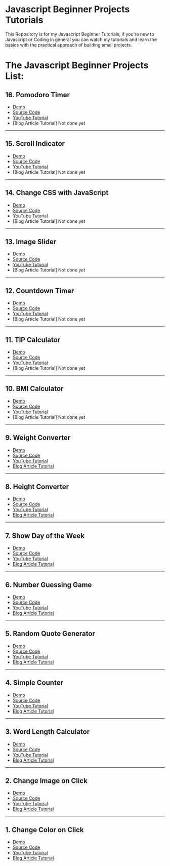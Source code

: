 # Javascript Beginner Projects Tutorials
This Repository is for my Javascript Beginner Tutorials, if you're new to Javascript or Coding in general you can watch my tutorials and learn the basics with the practical approach of building small projects.

# The Javascript Beginner Projects List:

## 16. Pomodoro Timer
   - [Demo](https://learn-webdevyt.github.io/pomodoro-timer/) 
   - [Source Code](https://github.com/learn-webdevYT/pomodoro-timer)
   - [YouTube Tutorial](https://youtu.be/vAEG6OVCass)
   - [Blog Article Tutorial] Not done yet
---

## 15. Scroll Indicator
   - [Demo](https://learn-webdevyt.github.io/scroll-indicator/) 
   - [Source Code](https://github.com/learn-webdevYT/scroll-indicator)
   - [YouTube Tutorial](https://youtu.be/lwZTJ0TJTN8)
   - [Blog Article Tutorial] Not done yet
---

## 14. Change CSS with JavaScript
   - [Demo](https://learn-webdevyt.github.io/change-css-with-javascript/) 
   - [Source Code](https://github.com/learn-webdevYT/change-css-with-javascript)
   - [YouTube Tutorial](https://youtu.be/nohnYwuy8YY)
   - [Blog Article Tutorial] Not done yet
---

## 13. Image Slider
   - [Demo](https://learn-webdevyt.github.io/image-slider/) 
   - [Source Code](https://github.com/learn-webdevYT/image-slider)
   - [YouTube Tutorial](https://youtu.be/MR8HyVQtNDk)
   - [Blog Article Tutorial] Not done yet
---

## 12. Countdown Timer
   - [Demo](https://learn-webdevyt.github.io/countdown-timer/) 
   - [Source Code](https://github.com/learn-webdevYT/countdown-timer)
   - [YouTube Tutorial](https://youtu.be/4_o3wO6aawg)
   - [Blog Article Tutorial] Not done yet
---

## 11. TIP Calculator
   - [Demo](https://learn-webdevyt.github.io/tip-calculator/) 
   - [Source Code](https://github.com/learn-webdevYT/tip-calculator)
   - [YouTube Tutorial](https://youtu.be/l1T0YH0qt-c)
   - [Blog Article Tutorial] Not done yet
---

## 10. BMI Calculator
   - [Demo](https://learn-webdevyt.github.io/BMI-Calculator/) 
   - [Source Code](https://github.com/learn-webdevYT/BMI-Calculator)
   - [YouTube Tutorial](https://youtu.be/JBDW-R_vs6M)
   - [Blog Article Tutorial] Not done yet
---  

   ## 9. Weight Converter
   - [Demo](https://learn-webdevyt.github.io/weight-converter/) 
   - [Source Code](https://github.com/learn-webdevYT/weight-converter)
   - [YouTube Tutorial](https://youtu.be/70Tn5EwCB14)
   - [Blog Article Tutorial](https://learn-webdev.com/52-projects-in-52-weeks/week-9-javascript-beginner-projects-tutorial-weight-converter/)
--- 

   ## 8. Height Converter
   - [Demo](https://learn-webdevyt.github.io/height-converter/) 
   - [Source Code](https://github.com/learn-webdevYT/height-converter)
   - [YouTube Tutorial](https://youtu.be/5G-sevyE1N4)
   - [Blog Article Tutorial](https://learn-webdev.com/52-projects-in-52-weeks/week-8-javascript-beginner-projects-tutorial-height-converter/)
---   

   ## 7. Show Day of the Week
   - [Demo](https://learn-webdevyt.github.io/show-day-of-the-week/) 
   - [Source Code](https://github.com/learn-webdevYT/show-day-of-the-week)
   - [YouTube Tutorial](https://youtu.be/2cQUkYU8AmI)
   - [Blog Article Tutorial](https://learn-webdev.com/52-projects-in-52-weeks/week-7-javascript-beginner-projects-tutorial-show-day-of-the-week/)
---

   ## 6. Number Guessing Game
   - [Demo](https://learn-webdevyt.github.io/number-guessing-game/) 
   - [Source Code](https://github.com/learn-webdevYT/number-guessing-game)
   - [YouTube Tutorial](https://youtu.be/2cQUkYU8AmI)
   - [Blog Article Tutorial](https://learn-webdev.com/52-projects-in-52-weeks/week-6-javascript-beginner-projects-tutorial-number-guessing-game/)
---

## 5. Random Quote Generator
   - [Demo](https://learn-webdevyt.github.io/Random-Quote-Generator/) 
   - [Source Code](https://github.com/learn-webdevYT/Random-Quote-Generator)
   - [YouTube Tutorial](https://youtu.be/NmstSmMykqc)
   - [Blog Article Tutorial](https://learn-webdev.com/52-projects-in-52-weeks/week-5-javascript-beginner-projects-tutorial-quote-generator/)
---

   ## 4. Simple Counter 
   - [Demo](https://learn-webdevyt.github.io/simple-counter/) 
   - [Source Code](https://github.com/learn-webdevYT/simple-counter)
   - [YouTube Tutorial](https://youtu.be/-BWKWHE5rI4)
   - [Blog Article Tutorial](https://learn-webdev.com/52-projects-in-52-weeks/week-4-javascript-beginner-projects-tutorial-simple-counter/) 
---

   ## 3. Word Length Calculator 
   - [Demo](https://learn-webdevyt.github.io/word-length-calculator/) 
   - [Source Code](https://github.com/learn-webdevYT/word-length-calculator)
   - [YouTube Tutorial](https://youtu.be/l9xMj6DuWR8)
   - [Blog Article Tutorial](https://learn-webdev.com/52-projects-in-52-weeks/word-length-calculator-week-3-javascript-beginner-projects-tutorial/)
---

   ## 2. Change Image on Click 
   - [Demo](https://learn-webdevyt.github.io/Change-Image-on-Click/)
   - [Source Code](https://github.com/learn-webdevYT/Change-Image-on-Click)
   - [YouTube Tutorial](https://youtu.be/yWexyb0VkLI)
   - [Blog Article Tutorial](https://learn-webdev.com/52-projects-in-52-weeks/change-image-to-another-image-on-click-2-javascript-beginner-tutorial/)
---

## 1. Change Color on Click 
   - [Demo](https://learn-webdevyt.github.io/Change-Color-on-Click/)
   - [Source Code](https://github.com/learn-webdevYT/Change-Color-on-Click)
   - [YouTube Tutorial](https://youtu.be/jznWWxPZkvQ)
   - [Blog Article Tutorial](https://learn-webdev.com/52-projects-in-52-weeks/change-background-color-on-click-1-javascript-beginner-tutorial/)
